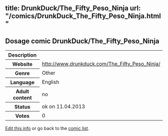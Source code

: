 title: DrunkDuck/The_Fifty_Peso_Ninja
url: "/comics/DrunkDuck_The_Fifty_Peso_Ninja.html"
---
Dosage comic DrunkDuck/The_Fifty_Peso_Ninja
-----------------------------------------

<table class="comicinfo">
<tr>
<th>Description</th><td></td>
</tr>
<tr>
<th>Website</th><td><a href="http://www.drunkduck.com/The_Fifty_Peso_Ninja/">http://www.drunkduck.com/The_Fifty_Peso_Ninja/</a></td>
</tr>
<tr>
<th>Genre</th><td>Other</td>
</tr>
<tr>
<th>Language</th><td>English</td>
</tr>
<tr>
<th>Adult content</th><td>no</td>
</tr>
<tr>
<th>Status</th><td>ok on 11.04.2013</td>
</tr>
<tr>
<th>Votes</th><td>0</div></td>
</tr>
</table>

[Edit this info](/comics/DrunkDuck_The_Fifty_Peso_Ninja_edit.html) or go back to the [comic list](../comic-index.html).
